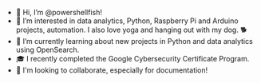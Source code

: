 - 👋 Hi, I’m @powershellfish!
- 👀 I’m interested in data analytics, Python, Raspberry Pi and Arduino projects, automation. I also love yoga and hanging out with my dog. 🐕
- 🌱 I’m currently learning about new projects in Python and data analytics using OpenSearch.
- 🎓 I recently completed the Google Cybersecurity Certificate Program.
- 💞️ I'm looking to collaborate, especially for documentation!

<!---
powershellfish/powershellfish is a ✨ special ✨ repository because its `README.md` (this file) appears on your GitHub profile.
You can click the Preview link to take a look at your changes.
--->
